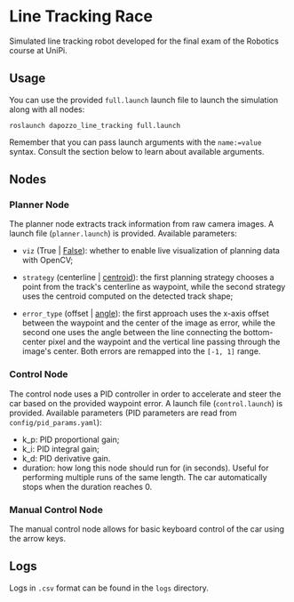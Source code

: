 # Line Tracking Race
Simulated line tracking robot developed for the final exam of the Robotics course at UniPi.

## Usage
You can use the provided `full.launch` launch file to launch the simulation along with all nodes:

```
roslaunch dapozzo_line_tracking full.launch
```

Remember that you can pass launch arguments with the `name:=value` syntax. Consult the section below to learn about available arguments.

## Nodes

### Planner Node
The planner node extracts track information from raw camera images. A launch file (`planner.launch`) is provided.
Available parameters:
- `viz` (True | <u>False</u>): whether to enable live visualization of planning data with OpenCV;

- `strategy` (centerline | <u>centroid</u>): the first planning strategy chooses a point from the track's centerline as waypoint, while the second strategy uses the centroid computed on the detected track shape;

- `error_type` (offset | <u>angle</u>): the first approach uses the x-axis offset between the waypoint and the center of the image as error, while the second one uses the angle between the line connecting the bottom-center pixel and the waypoint and the vertical line passing through the image's center. Both errors are remapped into the `[-1, 1]` range.

### Control Node
The control node uses a PID controller in order to accelerate and steer the car based on the provided waypoint error. A launch file (`control.launch`) is provided.
Available parameters (PID parameters are read from `config/pid_params.yaml`):
- k_p: PID proportional gain;
- k_i: PID integral gain;
- k_d: PID derivative gain.
- duration: how long this node should run for (in seconds). Useful for performing multiple runs of the same length. The car automatically stops when the duration reaches 0.


### Manual Control Node
The manual control node allows for basic keyboard control of the car using the arrow keys.

## Logs
Logs in `.csv` format can be found in the `logs` directory.

